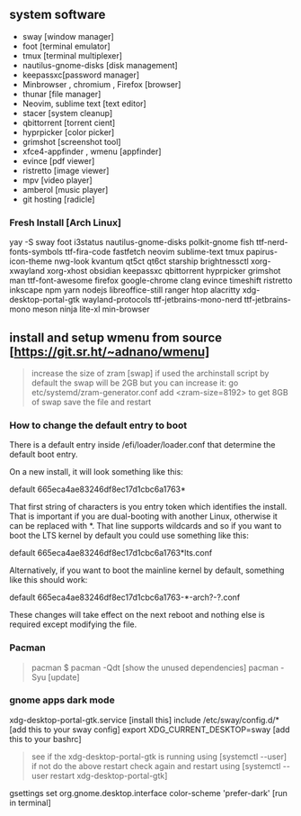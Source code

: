 ## system software

- sway [window manager]
- foot [terminal emulator]
- tmux [terminal multiplexer]
- nautilus-gnome-disks [disk management]
- keepassxc[password manager]
- Minbrowser , chromium , Firefox [browser]
- thunar [file manager]
- Neovim, sublime text [text editor]
- stacer [system cleanup]
- qbittorrent [torrent cient]
- hyprpicker [color picker]
- grimshot [screenshot tool]
- xfce4-appfinder , wmenu [appfinder]
- evince [pdf viewer]
- ristretto [image viewer]
- mpv [video player]
- amberol [music player]
- git hosting [radicle]

### Fresh Install [Arch Linux]

yay -S sway foot i3status nautilus-gnome-disks polkit-gnome fish ttf-nerd-fonts-symbols ttf-fira-code fastfetch neovim sublime-text tmux papirus-icon-theme nwg-look kvantum qt5ct qt6ct starship brightnessctl xorg-xwayland xorg-xhost obsidian keepassxc qbittorrent hyprpicker grimshot man ttf-font-awesome firefox google-chrome clang evince timeshift ristretto inkscape npm yarn nodejs libreoffice-still ranger htop alacritty xdg-desktop-portal-gtk wayland-protocols ttf-jetbrains-mono-nerd ttf-jetbrains-mono meson ninja lite-xl min-browser

## install and setup wmenu from source [https://git.sr.ht/~adnano/wmenu]

> increase the size of zram [swap] if used the archinstall script by default the swap will be 2GB but you can increase it:
> go etc/systemd/zram-generator.conf
> add <zram-size=8192> to get 8GB of swap
> save the file and restart

### How to change the default entry to boot

There is a default entry inside /efi/loader/loader.conf that determine the default boot entry.

On a new install, it will look something like this:

default 665eca4ae83246df8ec17d1cbc6a1763\*

That first string of characters is you entry token which identifies the install. That is important if you are dual-booting with another Linux, otherwise it can be replaced with \*. That line supports wildcards and so if you want to boot the LTS kernel by default you could use something like this:

default 665eca4ae83246df8ec17d1cbc6a1763\*lts.conf

Alternatively, if you want to boot the mainline kernel by default, something like this should work:

default 665eca4ae83246df8ec17d1cbc6a1763-\*-arch?-?.conf

These changes will take effect on the next reboot and nothing else is required except modifying the file.

### Pacman

> pacman $
> pacman -Qdt [show the unused dependencies]
> pacman -Syu [update]

### gnome apps dark mode

xdg-desktop-portal-gtk.service [install this]
include /etc/sway/config.d/\* [add this to your sway config]
export XDG_CURRENT_DESKTOP=sway [add this to your bashrc]

> see if the xdg-desktop-portal-gtk is running using [systemctl --user]
> if not do the above restart check again and restart using
> [systemctl --user restart xdg-desktop-portal-gtk]

gsettings set org.gnome.desktop.interface color-scheme 'prefer-dark' [run in terminal]

